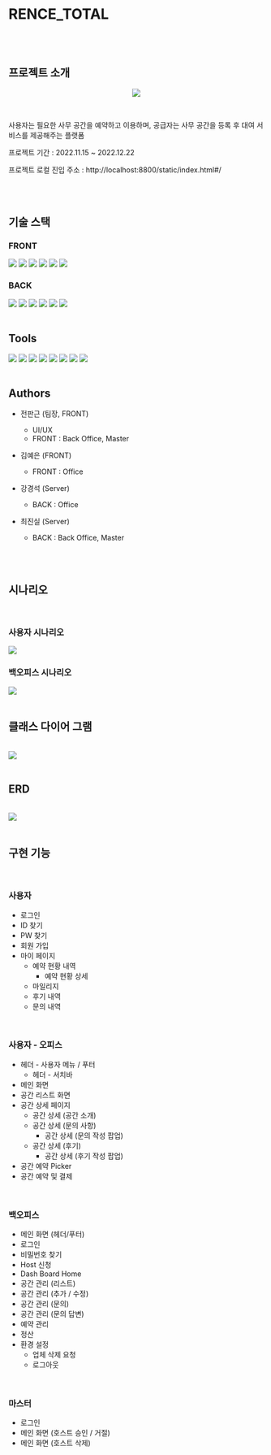 # RENCE_TOTAL

<br>
<br>

## 프로젝트 소개

<p align="center">
  <img src="https://user-images.githubusercontent.com/22641134/201035926-1dbf8ec6-0a86-4ef2-ba71-f3d94efa5e68.svg">
</p>

<br>

<p>사용자는 필요한 사무 공간을 예약하고 이용하며, 공급자는 사무 공간을 등록 후 대여 서비스를 제공해주는 플랫폼</p>
<p>프로젝트 기간 : 2022.11.15 ~ 2022.12.22</p>

<p>프로젝트 로컬 진입 주소 : <span>http://localhost:8800/static/index.html#/</span></p>

<br>
<br>

## 기술 스택


### FRONT

<span>
<img src="https://img.shields.io/badge/HTML-E34F26?style=for-the-badge&logo=HTML5&logoColor=white">
</span>
<span>
<img src="https://img.shields.io/badge/CSS3-1572B6?style=for-the-badge&logo=CSS3&logoColor=white">
</span>
<span>
<img src="https://img.shields.io/badge/JavaScript-F7DF1E?style=for-the-badge&logo=JavaScript&logoColor=black">
</span>
<span>
<img src="https://img.shields.io/badge/JQuery-0769AD?style=for-the-badge&logo=JQuery&logoColor=white">
</span>
<span>
<img src="https://img.shields.io/badge/JSP-E4E4E4?style=for-the-badge&logo=JSP&logoColor=white">
</span>
<span>
<img src="https://img.shields.io/badge/Vue-4FC08D?style=for-the-badge&logo=vue.js&logoColor=white">
</span>

<br>

### BACK

<span>
  <img src="https://img.shields.io/badge/Java-007396?style=for-the-badge&logo=OpenJDK&logoColor=white"/>
<span>
  <img src="https://img.shields.io/badge/Oracle-F80000?style=for-the-badge&logo=Oracle&logoColor=white">
</span>
<span>
  <img src="https://img.shields.io/badge/Oracle_Cloud-F80000?style=for-the-badge&logo=OpenJDK&logoColor=white">
</span>
<span>
  <img src="https://img.shields.io/badge/Spring_Boot-6DB33F?style=for-the-badge&logo=SpringBoot&logoColor=white">
</span>
<span>
  <img src="https://img.shields.io/badge/Maven-C71A36?style=for-the-badge&logo=ApacheMaven&logoColor=white">
</span>
<span>
  <img src="https://img.shields.io/badge/Amazon_S3-569A31?style=for-the-badge&logo=AmazonS3&logoColor=white">
</span>
<br>
<br>

## Tools

<span>
<img src="https://img.shields.io/badge/VisualStudioCode-5C2D91?style=for-the-badge&logo=VisualStudioCode&logoColor=white">
</span>
<span>
<img src="https://img.shields.io/badge/STS4-6DB33F?style=for-the-badge&logo=Spring&logoColor=white">
</span>
<span>
<img src="https://img.shields.io/badge/Notion-000000?style=for-the-badge&logo=Notion&logoColor=white">
</span>
<span>
<img src="https://img.shields.io/badge/Git-F05032?style=for-the-badge&logo=Git&logoColor=white">
</span>
<span>
<img src="https://img.shields.io/badge/GitKraken-179287?style=for-the-badge&logo=GitKraken&logoColor=white">
</span>
<span>
<img src="https://img.shields.io/badge/Trello-0052CC?style=for-the-badge&logo=Trello&logoColor=white">
</span>
<span>
<img src="https://img.shields.io/badge/Figma-F24E1E?style=for-the-badge&logo=Figma&logoColor=white">
</span>
<span>
<img src="https://img.shields.io/badge/GoogleDrive-4285F4?style=for-the-badge&logo=GoogleDrive&logoColor=white">
</span>


<br>
<br>


## Authors

- 전판근 (팀장, FRONT)
  - UI/UX
  - FRONT : Back Office, Master

- 김예은 (FRONT)
  - FRONT : Office

- 강경석 (Server)
  - BACK : Office

- 최진실 (Server)
  - BACK : Back Office, Master


<br>
<br>

## 시나리오
<br>

### 사용자 시나리오

<img src="https://user-images.githubusercontent.com/22641134/201041340-f9bfab56-cccf-429c-8e11-facf3e2ed757.png">


<br>

### 백오피스 시나리오

<img src="https://user-images.githubusercontent.com/22641134/201041538-87c5510a-8362-4cd8-8b6c-b37e5b90c113.png">

<br>
<br>

## 클래스 다이어 그램

<br>

<img src="https://user-images.githubusercontent.com/22641134/201042210-db9d0cc8-99b9-40cc-b0d1-289387291db4.png">


<br>
<br>

## ERD

<br>

<img src="https://user-images.githubusercontent.com/22641134/201041746-084a2d5d-a558-4430-8c31-bb25d6dcfa36.png">





<br>
<br>

## 구현 기능

<br>

### 사용자

- 로그인
- ID 찾기
- PW 찾기
- 회원 가입
- 마이 페이지
  - 예약 현황 내역
    - 예약 현황 상세
  - 마일리지
  - 후기 내역
  - 문의 내역


<br>

### 사용자 - 오피스

- 헤더 - 사용자 메뉴 / 푸터
  - 헤더 - 서치바
- 메인 화면
- 공간 리스트 화면
- 공간 상세 페이지
  - 공간 상세 (공간 소개)
  - 공간 상세 (문의 사항)
    - 공간 상세 (문의 작성 팝업)
  - 공간 상세 (후기)
    - 공간 상세 (후기 작성 팝업)
- 공간 예약 Picker
- 공간 예약 및 결제

<br>

### 백오피스
- 메인 화면 (헤더/푸터)
- 로그인
- 비밀번호 찾기
- Host 신청
- Dash Board Home
- 공간 관리 (리스트)
- 공간 관리 (추가 / 수정)
- 공간 관리 (문의)
- 공간 관리 (문의 답변)
- 예약 관리
- 정산
- 환경 설정
  - 업체 삭제 요청
  - 로그아웃

<br>

### 마스터
- 로그인
- 메인 화면 (호스트 승인 / 거절)
- 메인 화면 (호스트 삭제)